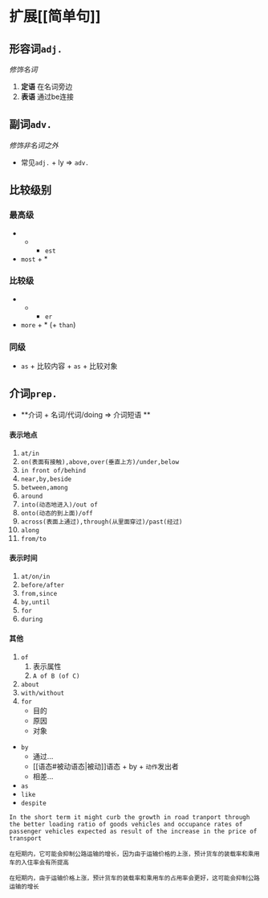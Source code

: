 # 扩展[[简单句]]
## 形容词`adj.`
_修饰名词_
1. **定语** 在名词旁边
2. **表语** 通过be连接
## 副词`adv.`
_修饰非名词之外_
- 常见`adj.` + ly => `adv.`

## 比较级别
### 最高级
- * + `est`
- `most` + *
### 比较级
- * + `er`
- `more` +  *  (+ `than`)
### 同级
- `as` + 比较内容 + `as` + 比较对象
## 介词`prep.`
- **介词 + 名词/代词/doing => 介词短语 **
#### 表示地点
1. `at/in`
2. `on(表面有接触),above,over(垂直上方)/under,below`
3. `in front of/behind`
4. `near,by,beside`
5. `between,among`
6. `around`
7. `into(动态地进入)/out of`
8. `onto(动态的到上面)/off`
9. `across(表面上通过),through(从里面穿过)/past(经过)`
10. `along`
11. `from/to`
#### 表示时间
1. `at/on/in`
2. `before/after`
3. `from,since`
4. `by,until`
5. `for`
6. `during`
#### 其他
1. `of`
	1. 表示属性
	2. `A of B (of C)`
2. `about`
3. `with/without`
4. `for`
	- 目的
	- 原因
	- 对象
- `by`
	- 通过...
	- [[语态#被动语态|被动]]语态 + by + `动作`发出者
	- 相差...
- `as`
- `like`
- `despite`
```
In the short term it might curb the growth in road tranport through the better loading ratio of goods vehicles and occupance rates of passenger vehicles expected as result of the increase in the price of transport 

在短期内，它可能会抑制公路运输的增长，因为由于运输价格的上涨，预计货车的装载率和乘用车的入住率会有所提高

在短期内，由于运输价格上涨，预计货车的装载率和乘用车的占用率会更好，这可能会抑制公路运输的增长
```